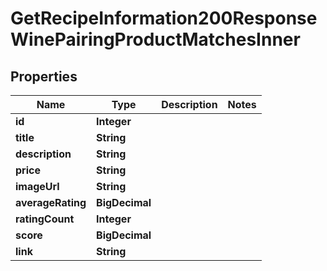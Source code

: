 

# GetRecipeInformation200ResponseWinePairingProductMatchesInner


## Properties

| Name | Type | Description | Notes |
|------------ | ------------- | ------------- | -------------|
|**id** | **Integer** |  |  |
|**title** | **String** |  |  |
|**description** | **String** |  |  |
|**price** | **String** |  |  |
|**imageUrl** | **String** |  |  |
|**averageRating** | **BigDecimal** |  |  |
|**ratingCount** | **Integer** |  |  |
|**score** | **BigDecimal** |  |  |
|**link** | **String** |  |  |



